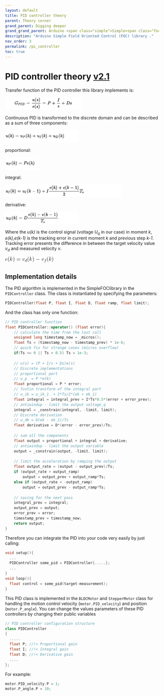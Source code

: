 ```yaml
---
layout: default
title: PID controller theory
parent: Theory corner
grand_parent: Digging deeper
grand_grand_parent: Arduino <span class="simple">Simple<span class="foc">FOC</span>library</span>
description: "Arduino Simple Field Oriented Control (FOC) library ."
nav_order: 3
permalink: /pi_controller
toc: true
---
```



 
# PID controller theory [v2.1](https://github.com/simplefoc/Arduino-FOC/releases)
Transfer function of the PID controller this library implements is:

<p><img src="./extras/Images/contPID.png" /></p>

Continuous PID is transformed to the discrete domain and can be described as a sum of three components:

<p><img src="./extras/Images/PID_eq.png" /></p>

proportional: 
<p><img src="./extras/Images/PID_pro.png" /></p>
integral: 
<p><img src="./extras/Images/PID_int.png" /></p>
derivative: 
<p><img src="./extras/Images/PID_der.png" /></p>

Where the <i>u(k)</i> is the control signal (voltage <i>U<sub>q</sub></i> in our case) in moment <i>k</i>, <i>e(k),e(k-1)</i> is the tracking error in current moment <i>k</i> and previous step <i>k-1</i>. Tracking error presents the difference in between the target velocity value <i>v<sub>d</sub></i> and measured velocity <i>v</i>. 


<p><img src="./extras/Images/track.png" /></p>


## Implementation details
The PID algorithm is implemented in the  <span class="simple">Simple<span class="foc">FOC</span>library</span> in the `PIDController` class. The class is instantiated by specifying the parameters:
```cpp
PIDController(float P, float I, float D, float ramp, float limit);
```
And the class has only one function:
```cpp
// PID controller function
float PIDController::operator() (float error){
    // calculate the time from the last call
    unsigned long timestamp_now = _micros();
    float Ts = (timestamp_now - timestamp_prev) * 1e-6;
    // quick fix for strange cases (micros overflow)
    if(Ts <= 0 || Ts > 0.5) Ts = 1e-3; 

    // u(s) = (P + I/s + Ds)e(s)
    // Discrete implementations
    // proportional part 
    // u_p  = P *e(k)
    float proportional = P * error;
    // Tustin transform of the integral part
    // u_ik = u_ik_1  + I*Ts/2*(ek + ek_1)
    float integral = integral_prev + I*Ts*0.5*(error + error_prev);
    // antiwindup - limit the output voltage_q
    integral = _constrain(integral, -limit, limit);
    // Discrete derivation
    // u_dk = D(ek - ek_1)/Ts
    float derivative = D*(error - error_prev)/Ts;

    // sum all the components
    float output = proportional + integral + derivative;
    // antiwindup - limit the output variable
    output = _constrain(output, -limit, limit);

    // limit the acceleration by ramping the output
    float output_rate = (output - output_prev)/Ts;
    if (output_rate > output_ramp)
        output = output_prev + output_ramp*Ts;
    else if (output_rate < -output_ramp)
        output = output_prev - output_ramp*Ts;

    // saving for the next pass
    integral_prev = integral;
    output_prev = output;
    error_prev = error;
    timestamp_prev = timestamp_now;
    return output;
}
```
Therefore you can integrate the PID into your code very easily by just calling:
```cpp
void setup(){
  ...
  PIDController some_pid = PIDController{.....};
  ...
}
void loop(){
  float control = some_pid(target-measurement);
} 
```

This PID class is implemented in the `BLDCMotor` and `StepperMotor` class for handling the motion control velocity (`motor.PID_velocity`) and position (`motor.P_angle`). You can change the values parameters of these PID controllers by changing their public variables
```cpp
// PID controller configuration structure
class PIDController
{
  .....
  float P; //!< Proportional gain 
  float I; //!< Integral gain 
  float D; //!< Derivative gain 
  ....
};
```
For example: 
```cpp
motor.PID_velocity.P = 1;
motor.P_angle.P = 10;
```